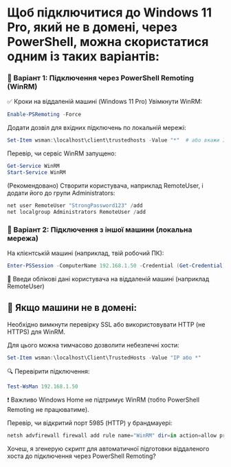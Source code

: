 # Щоб підключитися до Windows 11 Pro, який не в домені, через PowerShell, можна скористатися одним із таких варіантів:

### 🔹 Варіант 1: Підключення через PowerShell Remoting (WinRM)
✅ Кроки на віддаленій машині (Windows 11 Pro)
Увімкнути WinRM:

```powershell
Enable-PSRemoting -Force
```

Додати дозвіл для вхідних підключень по локальній мережі:

```powershell
Set-Item wsman:\localhost\client\trustedhosts -Value "*"  # або вкажи IP
```

Перевір, чи сервіс WinRM запущено:

```powershell
Get-Service WinRM
Start-Service WinRM
```

(Рекомендовано) Створити користувача, наприклад RemoteUser, і додати його до групи Administrators:

```powershell
net user RemoteUser "StrongPassword123" /add
net localgroup Administrators RemoteUser /add
```

### 🔹 Варіант 2: Підключення з іншої машини (локальна мережа)
На клієнтській машині (наприклад, твій робочий ПК):

```powershell
Enter-PSSession -ComputerName 192.168.1.50 -Credential (Get-Credential)
```

📝 Введи облікові дані користувача на віддаленій машині (наприклад RemoteUser)

## 🔐 Якщо машини не в домені:
Необхідно вимкнути перевірку SSL або використовувати HTTP (не HTTPS) для WinRM.

Для цього можна тимчасово дозволити небезпечні хости:

```powershell
Set-Item wsman:\localhost\Client\TrustedHosts -Value "IP або *"
```

🔍 Перевірити підключення:

```powershell
Test-WsMan 192.168.1.50
```
❗ Важливо
Windows Home не підтримує WinRM (тобто PowerShell Remoting не працюватиме).

Перевір, чи відкритий порт 5985 (HTTP) у брандмауері:

```powershell
netsh advfirewall firewall add rule name="WinRM" dir=in action=allow protocol=TCP localport=5985
```

Хочеш, я згенерую скрипт для автоматичної підготовки віддаленого хоста до підключення через PowerShell Remoting?